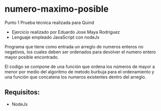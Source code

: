 # numero-maximo-posible

Punto 1 Prueba técnica realizada para Quind
 * Ejercicio realizado por Eduardo Jose Maya Rodriguez
 * Lenguaje empleado JavaScript con nodeJs
 
 Programa que tiene como entrada un arreglo de numeros enteros no negativos, los cuales deben ser ordenados para devolver el numero entero mayor posible encontrado.
 
 El codigo se compone de una función que ordena los números de mayor a menor por medio del algoritmo de metodo burbuja para el ordenamiento y una función que concatena los numeros existentes dentro del arreglo.
 
## Requisitos:
 - NodeJs
 
